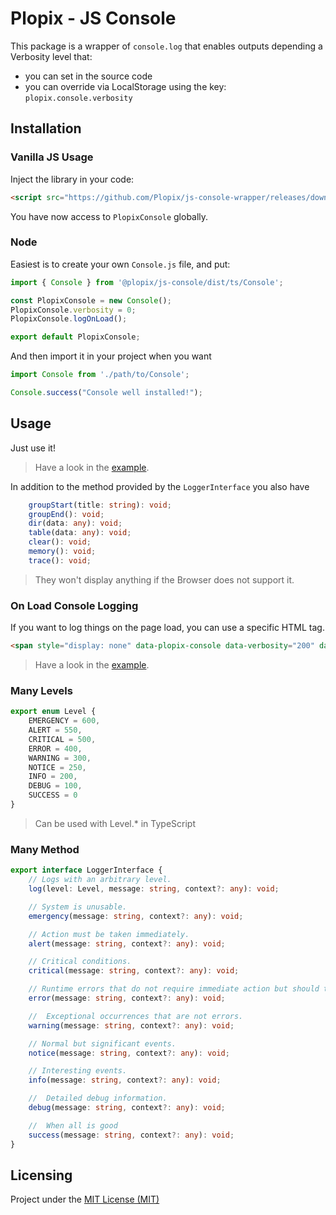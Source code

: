 # Plopix - JS Console

This package is a wrapper of `console.log` that enables outputs depending a Verbosity level that:
- you can set in the source code
- you can override via LocalStorage using the key: `plopix.console.verbosity`


## Installation

### Vanilla JS Usage

Inject the library in your code:

```html
<script src="https://github.com/Plopix/js-console-wrapper/releases/download/v1.0.1/plopix-js-console.min.js"></script>
```

You have now access to `PlopixConsole` globally.


### Node

Easiest is to create your own `Console.js` file, and put:
```javascript
import { Console } from '@plopix/js-console/dist/ts/Console';

const PlopixConsole = new Console();
PlopixConsole.verbosity = 0;
PlopixConsole.logOnLoad();

export default PlopixConsole;
```

And then import it in your project when you want

```javascript
import Console from './path/to/Console';

Console.success("Console well installed!");
```

## Usage

Just use it!

> Have a look in the [example](tests/web/tests.js).


In addition to the method provided by the `LoggerInterface` you also have

```typescript      
    groupStart(title: string): void;
    groupEnd(): void;
    dir(data: any): void;
    table(data: any): void;
    clear(): void;
    memory(): void;
    trace(): void;
```

> They won't display anything if the Browser does not support it.

### On Load Console Logging

If you want to log things on the page load, you can use a specific HTML tag.

```html
<span style="display: none" data-plopix-console data-verbosity="200" data-context="[1,2,3,4]">Oh yeah %d %d</span>
``` 

> Have a look in the [example](tests/web/tests.html).


### Many Levels

```typescript
export enum Level {
    EMERGENCY = 600,
    ALERT = 550,
    CRITICAL = 500,
    ERROR = 400,
    WARNING = 300,
    NOTICE = 250,
    INFO = 200,
    DEBUG = 100,
    SUCCESS = 0
}
```

> Can be used with Level.* in TypeScript

###  Many Method

```typescript
export interface LoggerInterface {
    // Logs with an arbitrary level.
    log(level: Level, message: string, context?: any): void;

    // System is unusable.
    emergency(message: string, context?: any): void;

    // Action must be taken immediately.
    alert(message: string, context?: any): void;

    // Critical conditions.
    critical(message: string, context?: any): void;

    // Runtime errors that do not require immediate action but should typically be logged and monitored.
    error(message: string, context?: any): void;

    //  Exceptional occurrences that are not errors.
    warning(message: string, context?: any): void;

    // Normal but significant events.
    notice(message: string, context?: any): void;

    // Interesting events.
    info(message: string, context?: any): void;

    //  Detailed debug information.
    debug(message: string, context?: any): void;

    //  When all is good
    success(message: string, context?: any): void;
}
```


## Licensing

Project under the [MIT License (MIT)](LICENSE)
